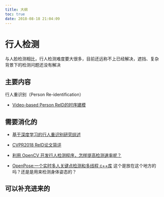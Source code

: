 ```yaml
---
title: 大纲
toc: true
date: 2018-08-18 21:04:09
---
```


# 行人检测

与人脸检测相比，行人检测难度要大很多，目前还远称不上已经解决，遮挡、复杂背景下的检测问题还没有解决



## 主要内容

行人重识别（Person Re-identification）


- [Video-based Person ReID的时序建模](https://zhuanlan.zhihu.com/p/36395908)









## 需要消化的


- [基于深度学习的行人重识别研究综述](https://zhuanlan.zhihu.com/p/31921944)
- [CVPR2018 ReID论文简评](https://zhuanlan.zhihu.com/p/36379467)
- [利用 OpenCV 开发行人检测程序，怎样提高检测速率呢？](https://www.zhihu.com/question/27662700)

- [OpenPose:一个实时多人关键点检测和多线程 c++库](https://www.ctolib.com/CMU-Perceptual-Computing-Lab-openpose.html) 这个是放在这个地方的吗？还是是用来检测身体姿态的？



## 可以补充进来的
